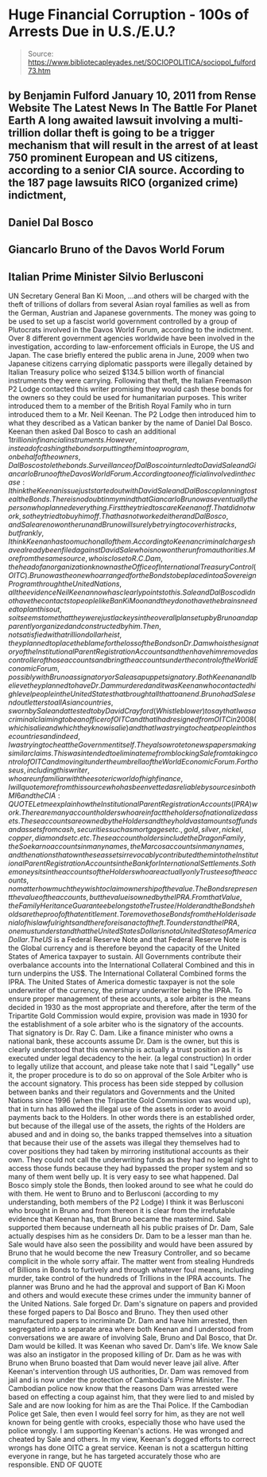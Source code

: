 # Huge Financial Corruption - 100s of Arrests Due in U.S./E.U.?

> Source: https://www.bibliotecapleyades.net/SOCIOPOLITICA/sociopol_fulford73.htm

by Benjamin Fulford
January 10, 2011
from
Rense Website
The Latest News In The Battle
For Planet Earth
A long awaited lawsuit involving a
multi-trillion dollar theft is going to be a trigger mechanism that will
result in the arrest of at least 750 prominent European and US citizens,
according to a senior CIA source.
According to the 187 page lawsuits
RICO
(organized crime) indictment,
-
Daniel Dal Bosco
-
Giancarlo Bruno of the Davos World Forum
-
Italian Prime Minister Silvio Berlusconi
-
UN Secretary General Ban Ki Moon,
...and others will be charged with the
theft of
trillions of dollars from several Asian royal families as well as from the
German, Austrian and Japanese governments.
The money was going to be used to set up a
fascist world government controlled by a group of Plutocrats involved in the
Davos World Forum, according to the indictment.
Over 8 different government agencies worldwide
have been involved in the investigation, according to law-enforcement
officials in Europe, the US and Japan.
The case briefly entered the public arena in June, 2009 when two Japanese
citizens carrying diplomatic passports were illegally detained by Italian
Treasury police who
seized $134.5 billion worth of financial instruments
they were carrying.
Following that theft, the Italian Freemason P2
Lodge contacted this writer promising they would cash these bonds for the
owners so they could be used for humanitarian purposes. This writer
introduced them to a member of the
British Royal Family who in turn
introduced them to a Mr. Neil Keenan.
The P2 Lodge then introduced him to what they
described as a Vatican banker by the name of
Daniel Dal Bosco.
Keenan then asked Dal Bosco to cash an
additional $1 trillion in financial instruments. However, instead of cashing
the bonds or putting them into a program, on behalf of the owners, Dal
Bosco stole the bonds.
Surveillance of Dal Bosco in turn led to
David Sale and Giancarlo Bruno of the Davos World Forum.
According to one official involved in the case:
I think the Keenan issue just started out
with David Sale and Dal Bosco planning to steal the Bonds. There is no
doubt in my mind that Giancarlo Bruno was eventually the person who
planned everything.
First they tried to scare Keenan off. That did not work, so they tried to buy him
off.
That has not worked either and Dal Bosco, and Sale are now on the
run and Bruno will surely be trying to cover his tracks, but frankly, I
think Keenan has too much on all of them.
According to Keenan criminal charges have
already been filed against David Sale who is now on the run from
authorities.
More from the same source, who is close to
R.C. Dam, the head of an
organization known as the
Office of International Treasury Control (OITC).
Bruno was the one who arranged for the
Bonds to be placed into a Sovereign Program through the United Nations,
all the evidence Neil Keenan now has clearly points to this.
Sale and Dal Bosco did not have the contacts
to people like Ban Ki Moon and they do not have the brains needed to
plan this out, so it seems to me that they were just lackeys in the
overall plan set up by Bruno and apparently organized and constructed by
him.
Then, not satisfied with a trillion dollar heist, they planned to place
the blame for the loss of the Bonds on Dr. Dam who is the signatory of
the Institutional Parent Registration Accounts and then have him removed
as controller of those accounts and bring the accounts under the control
of the World Economic Forum, possibly with Bruno as signatory or Sale as
a puppet signatory.
Both Keenan and I believe they planned to
have Dr. Dam murdered and it was Keenan who contacted high level people
in the United States that brought all that to an end.
Bruno had Sale send out letters to all Asian countries, sworn by Sale
and attested to by David Crayford (Whistleblower) to say that I was a
criminal claiming to be an officer of OITC and that I had resigned from
OITC in 2008 (which is a lie and which they know is a lie) and that I
was trying to cheat people in those countries and indeed, I was trying
to cheat the Government itself. They also wrote to newspapers making
similar claims.
This was intended to eliminate me from
blocking Sale from taking control of OITC and moving it under the
umbrella of the World Economic Forum.
For those us, including this writer, who are
unfamiliar with the esoteric world of high finance, I will quote more from
this source who has been vetted as reliable by sources in both MI6 and the
CIA:
QUOTE
Let me explain how the Institutional
Parent Registration Accounts (IPRA) work.
There are many account
holders who are in fact the holders of nationalized assets. These
accounts are owned by the Holders and they hold vast amounts of funds
and assets from cash, securities such as mortgages etc., gold, silver,
nickel, copper, diamonds etc. etc.
These account holders include the Dragon
Family, the Soekarno accounts in many names, the Marcos accounts in many
names, and the nations that own these assets irrevocably contributed
them into the Institutional Parent Registration Accounts in the Bank for
International Settlements.
So the money sits in the accounts of the
Holders who are actually only Trustees of the accounts, no matter how
much they wish to claim ownership of the value.
The Bonds represent the value of the
accounts, but the value is owned by the IPRA. From that Value, the
Family Heritance Guarantee belongs to the Trustee/Holder and the Bonds
he holds are the proof of that entitlement. To remove those Bonds from
the Holder is a denial of his lawful rights and therefore is an act of
theft.
To understand the IPRA, one must understand that the United States
Dollar is not a United States of America Dollar. The US$ is a Federal
Reserve Note and that Federal Reserve Note is the Global currency and is
therefore beyond the capacity of the United States of America taxpayer
to sustain.
All Governments contribute their overbalance
accounts into the International Collateral Combined and this in turn
underpins the US$. The International Collateral Combined forms the IPRA.
The United States of America domestic taxpayer is not the sole
underwriter of the currency, the primary underwriter being the IPRA.
To ensure proper management of these
accounts, a sole arbiter is the means decided in 1930 as the most
appropriate and therefore, after the term of the Tripartite Gold
Commission would expire, provision was made in 1930 for the
establishment of a sole arbiter who is the signatory of the accounts.
That signatory is Dr. Ray C. Dam.
Like a finance minister who owns a national
bank, these accounts assume Dr. Dam is the owner, but this is clearly
understood that this ownership is actually a trust position as it is
executed under legal decadency to the heir. (a legal construction)
In order to legally utilize that account, and please take note that I
said "Legally" use it, the proper procedure is to do so on approval of
the Sole Arbiter who is the account signatory. This process has been
side stepped by collusion between banks and their regulators and
Governments and the United Nations since 1996 (when the Tripartite Gold
Commission was wound up), that in turn has allowed the illegal use of
the assets in order to avoid payments back to the Holders.
In other words there is an established
order, but because of the illegal use of the assets, the rights of the
Holders are abused and and in doing so, the banks trapped themselves
into a situation that because their use of the assets was illegal they
themselves had to cover positions they had taken by mirroring
institutional accounts as their own.
They could not call the underwriting funds
as they had no legal right to access those funds because they had
bypassed the proper system and so many of them went belly up.
It is very easy to see what happened. Dal Bosco simply stole the Bonds,
then looked around to see what he could do with them. He went to Bruno
and to Berlusconi (according to my understanding, both members of the
P2
Lodge) I think it was Berlusconi who brought in Bruno and from thereon
it is clear from the irrefutable evidence that Keenan has, that Bruno
became the mastermind.
Sale supported them because underneath all
his public praises of Dr. Dam, Sale actually despises him as he
considers Dr. Dam to be a lesser man than he. Sale would have also seen
the possibility and would have been assured by Bruno that he would
become the new Treasury Controller, and so became complicit in the whole
sorry affair.
The matter went from stealing Hundreds of
Billions in Bonds to furtively and through whatever foul means,
including murder, take control of the hundreds of Trillions in the IPRA
accounts.
The planner was Bruno and he had the
approval and support of Ban Ki Moon and others and would execute these
crimes under the immunity banner of the
United Nations.
Sale forged Dr. Dam's signature on papers and provided these forged
papers to Dal Bosco and Bruno.
They then used other manufactured papers to
incriminate Dr. Dam and have him arrested, then segregated into a
separate area where both Keenan and I understood from conversations we
are aware of involving Sale, Bruno and Dal Bosco, that Dr. Dam would be
killed. It was Keenan who saved Dr. Dam's life.
We know Sale was also an instigator in the
proposed killing of Dr. Dam as he was with Bruno when Bruno boasted that
Dam would never leave jail alive. After Keenan's intervention through US
authorities, Dr. Dam was removed from jail and is now under the
protection of Cambodia's Prime Minister.
The Cambodian police now know that the
reasons
Dam was arrested were based on effecting a coup against him,
that they were lied to and misled by Sale and are now looking for him as
are the Thai Police. If the Cambodian Police get Sale, then even I would
feel sorry for him, as they are not well known for being gentle with
crooks, especially those who have used the police wrongly.
I am supporting Keenan's actions. He was wronged and cheated by Sale and
others. In my view, Keenan's dogged efforts to correct wrongs has done
OITC a great service.
Keenan is not a scattergun hitting everyone
in range, but he has targeted accurately those who are responsible.
END OF QUOTE
